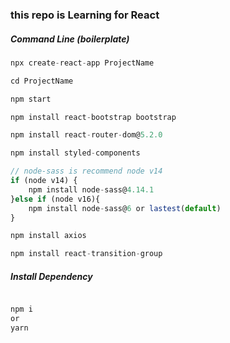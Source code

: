 ### this repo is Learning for React

##### Command Line (boilerplate)

```js
npx create-react-app ProjectName

cd ProjectName

npm start

npm install react-bootstrap bootstrap

npm install react-router-dom@5.2.0

npm install styled-components

// node-sass is recommend node v14
if (node v14) {
    npm install node-sass@4.14.1
}else if (node v16){
    npm install node-sass@6 or lastest(default)
}

npm install axios 

npm install react-transition-group

```

##### Install Dependency

```js

npm i
or
yarn

```

